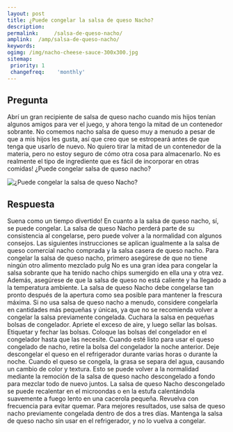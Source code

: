 ```yaml
---
layout: post
title: ¿Puede congelar la salsa de queso Nacho?  
description: 
permalink:     /salsa-de-queso-nacho/
amplink:  /amp/salsa-de-queso-nacho/
keywords: 
ogimg: /img/nacho-cheese-sauce-300x300.jpg
sitemap:
 priority: 1
 changefreq:    'monthly'
---
```




## Pregunta

Abrí un gran recipiente de salsa de queso nacho cuando mis hijos tenían algunos amigos para ver el juego, y ahora tengo la mitad de un contenedor sobrante. No comemos nacho salsa de queso muy a menudo a pesar de que a mis hijos les gusta, así que creo que se estropeará antes de que tenga que usarlo de nuevo. No quiero tirar la mitad de un contenedor de la materia, pero no estoy seguro de cómo otra cosa para almacenarlo. No es realmente el tipo de ingrediente que es fácil de incorporar en otras comidas! ¿Puede congelar salsa de queso nacho?


![¿Puede congelar la salsa de queso Nacho?](https://sepuedecongelar.com/img/nacho-cheese-sauce-300x300.jpg "¿Puede congelar la salsa de queso Nacho?" )


## Respuesta

Suena como un tiempo divertido! En cuanto a la salsa de queso nacho, sí, se puede congelar. La salsa de queso Nacho perderá parte de su consistencia al congelarse, pero puede volver a la normalidad con algunos consejos. Las siguientes instrucciones se aplican igualmente a la salsa de queso comercial nacho comprada y la salsa casera de queso nacho.
Para congelar la salsa de queso nacho, primero asegúrese de que no tiene ningún otro alimento mezclado pulg No es una gran idea para congelar la salsa sobrante que ha tenido nacho chips sumergido en ella una y otra vez. Además, asegúrese de que la salsa de queso no está caliente y ha llegado a la temperatura ambiente. La salsa de queso Nacho debe congelarse tan pronto después de la apertura como sea posible para mantener la frescura máxima.
Si no usa salsa de queso nacho a menudo, considere congelarla en cantidades más pequeñas y únicas, ya que no se recomienda volver a congelar la salsa previamente congelada. Cuchara la salsa en pequeñas bolsas de congelador. Apriete el exceso de aire, y luego sellar las bolsas. Etiquetar y fechar las bolsas. Coloque las bolsas del congelador en el congelador hasta que las necesite.
Cuando esté listo para usar el queso congelado de nacho, retire la bolsa del congelador la noche anterior. Deje descongelar el queso en el refrigerador durante varias horas o durante la noche. Cuando el queso se congela, la grasa se separa del agua, causando un cambio de color y textura. Esto se puede volver a la normalidad mediante la remoción de la salsa de queso nacho descongelado a fondo para mezclar todo de nuevo juntos.
La salsa de queso Nacho descongelado se puede recalentar en el microondas o en la estufa calentándola suavemente a fuego lento en una cacerola pequeña. Revuelva con frecuencia para evitar quemar. Para mejores resultados, use salsa de queso nacho previamente congelada dentro de dos a tres días. Mantenga la salsa de queso nacho sin usar en el refrigerador, y no lo vuelva a congelar.
